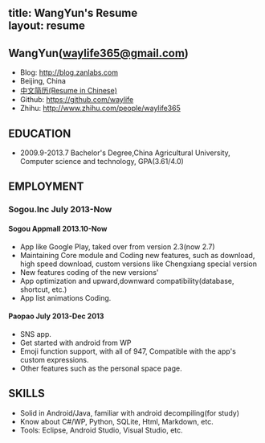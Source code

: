 title: WangYun's Resume  
layout: resume
---

## WangYun(waylife365@gmail.com)

 - Blog: http://blog.zanlabs.com
 - Beijing, China
 - [中文简历(Resume in Chinese)](/about/resume.html)
 - Github: https://github.com/waylife
 - Zhihu: http://www.zhihu.com/people/waylife365  

## EDUCATION
 - 2009.9-2013.7  Bachelor's Degree,China Agricultural University, Computer science and technology, GPA(3.61/4.0)

## EMPLOYMENT
### Sogou.Inc    July 2013-Now
#### Sogou Appmall   2013.10-Now
 - App like Google Play, taked over from version 2.3(now 2.7)
 - Maintaining Core module  and Coding new features, such as download, high speed download, custom versions like Chengxiang special version
 - New features coding of the new versions'
 - App optimization and upward,downward compatibility(database, shortcut, etc.)
 - App list animations Coding.

#### Paopao  July 2013-Dec 2013
 - SNS app.
 - Get started with android from WP
 - Emoji function support, with all of 947, Compatible with the app's custom expressions.
 - Other features such as the personal space page.

## SKILLS
 - Solid in Android/Java, familiar with android decompiling(for study)
 - Know about C#/WP, Python, SQLite, Html, Markdown, etc.
 - Tools: Eclipse, Android Studio, Visual Studio, etc.
